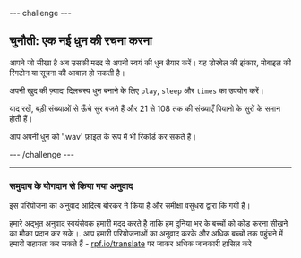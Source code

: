 --- challenge ---

## चुनौती: एक नई धुन की रचना करना

आपने जो सीखा है अब उसकी मदद से अपनी स्वयं की धुन तैयार करें। यह डोरबेल की झंकार, मोबाइल की रिंगटोन या सूचना की आवाज़ हो सकती है।

अपनी खुद की ज़्यादा दिलचस्प धुन बनाने के लिए `play`, `sleep` और `times` का उपयोग करें।

याद रखें, बड़ी संख्याओं से ऊँचे सुर बजते हैं और 21 से 108 तक की संख्याएँ पियानो के सुरों के समान होती हैं।

आप अपनी धुन को '.wav' फ़ाइल के रूप में भी रिकॉर्ड कर सकते हैं।

--- /challenge ---

***

### समुदाय के योगदान से किया गया अनुवाद 

इस परियोजना का अनुवाद आदित्य बोरकर ने किया है और समीक्षा वसुंधरा द्वारा कि गयी  है। 

हमारे अद्भुत अनुवाद स्वयंसेवक हमारी मदद करते है ताकि हम दुनिया भर के बच्चों को कोड करना सीखने का मौका प्रदान कर सके।. आप हमारी परियोजनाओं का अनुवाद करके और अधिक बच्चों तक पहुंचने में हमारी सहायता कर सकते हैं - [rpf.io/translate](https://rpf.io/translate) पर जाकर अधिक जानकारी हासिल करे